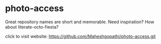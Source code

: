 # photo-access
Great repository names are short and memorable. Need inspiration? How about literate-octo-fiesta?


click to visit website: https://github.com/Maheshgopathi/photo-access.git
